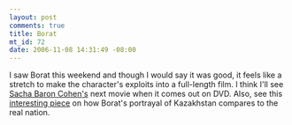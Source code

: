 ```yaml
--- 
layout: post
comments: true
title: Borat
mt_id: 72
date: 2006-11-08 14:31:49 -08:00
---
```

I saw Borat this weekend and though I would say it was good, it feels like a stretch to make the character's exploits into a full-length film.  I think I'll see [Sacha Baron Cohen's](http://www.imdb.com/name/nm0056187/) next movie when it comes out on DVD.  Also, see this [interesting piece](http://www.slate.com/id/2152789/?nav=ais) on how Borat's portrayal of Kazakhstan compares to the real nation.
